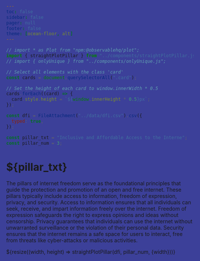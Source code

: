```yaml
---
toc: false
sidebar: false
pager: null
footer: false
theme: [ocean-floor, alt]
---
```


<head>
<link rel="stylesheet" href="../style.css">
<style>
  html {
  background: rgb(60, 64, 153)
  };
</style>
</head>

<!-- back to root button -->

<a href="../" class="back-to-root">
  <span class="arrow"></span>
</a>
<!-- <span class="muted">go back</span> -->

<!-- import components -->

```js
// import * as Plot from "npm:@observablehq/plot";
import { straightPlotPillar } from "../components/straightPlotPillar.js";
// import { onlyUnique } from "../components/onlyUnique.js";
```

<!-- set height -->

```js
// Select all elements with the class 'card'
const cards = document.querySelectorAll(".card");

// Set the height of each card to window.innerWidth * 0.5
cards.forEach((card) => {
  card.style.height = `${window.innerHeight * 0.5}px`;
});
```

<!-- load data -->

```js
const dfi = FileAttachment("../data/dfi.csv").csv({
  typed: true,
});
```

<!-- params -->

```js
const pillar_txt = "Inclusive and Affordable Access to the Interne";
const pillar_num = 3;
```

<div class="hero">
  <h1>${pillar_txt}</h1>
</div>

<p>
The pillars of internet freedom serve as the foundational principles that guide the protection and promotion of an open and free internet. These pillars typically include access to information, freedom of expression, privacy, and security. Access to information ensures that all individuals can seek, receive, and impart information freely over the internet. Freedom of expression safeguards the right to express opinions and ideas without censorship. Privacy guarantees that individuals can use the internet without unwarranted surveillance or the violation of their personal data. Security ensures that the internet remains a safe space for users to interact, free from threats like cyber-attacks or malicious activities.
</p>
  
  <div class="card">
      ${resize((width, height) => straightPlotPillar(dfi, pillar_num, {width}))}
  </div>
